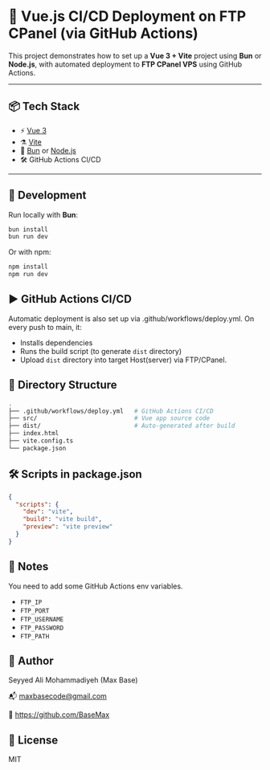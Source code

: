 # 🚀 Vue.js CI/CD Deployment on FTP CPanel (via GitHub Actions)

This project demonstrates how to set up a **Vue 3 + Vite** project using **Bun** or **Node.js**, with automated deployment to **FTP CPanel VPS** using GitHub Actions.

---

## 📦 Tech Stack

- ⚡ [Vue 3](https://vuejs.org/)
- ⚗️ [Vite](https://vitejs.dev/)
- 🧪 [Bun](https://bun.sh/) or [Node.js](https://nodejs.org/)
- 🛠 GitHub Actions CI/CD

---

## 🧪 Development

Run locally with **Bun**:

```bash
bun install
bun run dev
```

Or with npm:

```bash
npm install
npm run dev
```

## ▶ GitHub Actions CI/CD

Automatic deployment is also set up via .github/workflows/deploy.yml. On every push to main, it:

- Installs dependencies
- Runs the build script (to generate `dist` directory)
- Upload `dist` directory into target Host(server) via FTP/CPanel.

## 📁 Directory Structure

```bash
.
├── .github/workflows/deploy.yml   # GitHub Actions CI/CD
├── src/                           # Vue app source code
├── dist/                          # Auto-generated after build
├── index.html
├── vite.config.ts
└── package.json
```

## 🛠 Scripts in package.json


```json
{
  "scripts": {
    "dev": "vite",
    "build": "vite build",
    "preview": "vite preview"
  }
}
```

## 🔐 Notes

You need to add some GitHub Actions env variables.

- `FTP_IP`
- `FTP_PORT`
- `FTP_USERNAME`
- `FTP_PASSWORD`
- `FTP_PATH`

## 👤 Author

Seyyed Ali Mohammadiyeh (Max Base)

📬 maxbasecode@gmail.com

🔗 https://github.com/BaseMax

## 🪪 License

MIT
